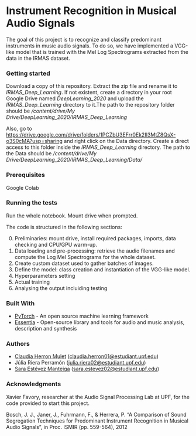 # Instrument Recognition in Musical Audio Signals 
The goal of this project is to recognize and classify predominant instruments in music audio signals. To do so, we have implemented a VGG-like model that is trained with the Mel Log Spectrograms extracted from the data in the IRMAS dataset.

### Getting started
Download a copy of this repository. Extract the zip file and rename it to *IRMAS_Deep_Learning*. If not existent, create a directory in your root Google Drive named *DeepLearning_2020* and upload the *IRMAS_Deep_Learning* directory to it.The path to the repository folder should be */content/drive/My Drive/DeepLearning_2020/IRMAS_Deep_Learning*

Also, go to https://drive.google.com/drive/folders/1PCZbU3EFrr0Ek2II3MtZ8QsX-o3S0cMA?usp=sharing and right click on the Data directory. Create a direct access to this folder inside the *IRMAS_Deep_Learning* directory. The path to the Data should be */content/drive/My Drive/DeepLearning_2020/IRMAS_Deep_Learning/Data/*

### Prerequisites
Google Colab

### Running the tests
Run the whole notebook. Mount drive when prompted.

The code is structured in the following sections:

0. Preliminaries: mount drive, install required packages, imports, data checking and CPU/GPU warm-up.
1. Data loading and pre-processing: retrieve the audio filenames and compute the Log Mel Spectrograms for the whole dataset.
2. Create custom dataset used to gather batches of images.
3. Define the model: class creation and instantiation of the VGG-like model.
4. Hyperparameters setting
5. Actual training
6. Analysing the output incluiding testing

### Built With
* [PyTorch](https://pytorch.org) - An open source machine learning framework
* [Essentia](https://essentia.upf.edu) - Open-source library and tools for audio and music analysis, description and synthesis

### Authors
* [Claudia Herron Mulet](https://www.linkedin.com/in/claudiaherronmulet/) (claudia.herron01@estudiant.upf.edu)  
* Júlia Riera Perramón (julia.riera02@estudiant.upf.edu)
* [Sara Estévez Manteiga](www.linkedin.com/in/saraestevezmanteiga/) (sara.estevez02@estudiant.upf.edu)


### Acknowledgments
Xavier Favory, researcher at the Audio Signal Processing Lab at UPF, for the code provided to start this project.

Bosch, J. J., Janer, J., Fuhrmann, F., & Herrera, P. “A Comparison of Sound Segregation Techniques for Predominant Instrument Recognition in Musical Audio Signals”, in Proc. ISMIR (pp. 559-564), 2012

